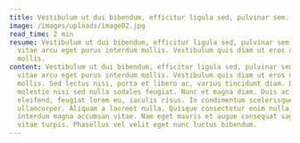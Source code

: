 ```yaml
---
title: Vestibulum ut dui bibendum, efficitur ligula sed, pulvinar sem.
image: /images/uploads/image02.jpg
read_time: 2 min
resume: Vestibulum ut dui bibendum, efficitur ligula sed, pulvinar sem. Fusce
  vitae arcu eget purus interdum mollis. Vestibulum quis diam ut eros dignissim
  mollis.
content: Vestibulum ut dui bibendum, efficitur ligula sed, pulvinar sem. Fusce
  vitae arcu eget purus interdum mollis. Vestibulum quis diam ut eros dignissim
  mollis. Sed lectus nisi, porta et libero ac, varius tincidunt diam. Donec
  molestie nisi sed nulla sodales feugiat. Nunc et magna diam. Duis ac risus
  eleifend, feugiat lorem eu, iaculis risus. In condimentum scelerisque enim at
  ullamcorper. Aliquam a laoreet nulla. Quisque consectetur enim nulla, at
  interdum magna accumsan vitae. Nam eget mauris et augue consequat sagittis non
  vitae turpis. Phasellus vel velit eget nunc luctus bibendum.
---
```

